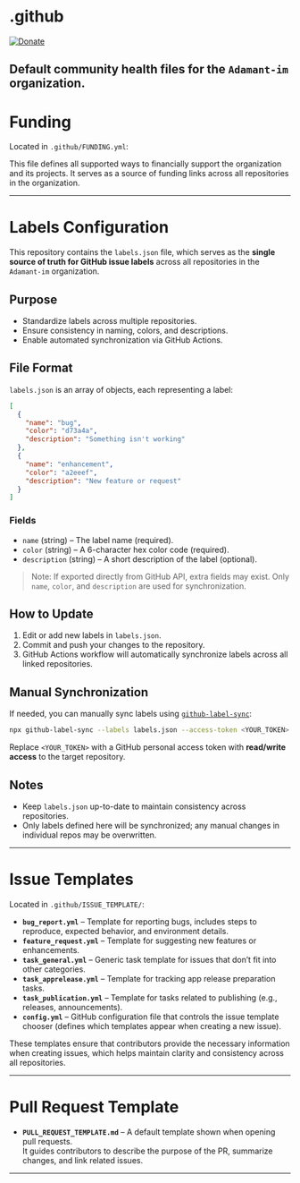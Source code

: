 # .github

[![Donate](https://img.shields.io/badge/💖_Donate-adamant.im/donate-green)](https://adamant.im/donate/)

Default community health files for the `Adamant-im` organization.
---
# Funding
Located in `.github/FUNDING.yml`:

This file defines all supported ways to financially support the organization and its projects. It serves as a source of funding links across all repositories in the organization.

---
# Labels Configuration

This repository contains the `labels.json` file, which serves as the **single source of truth for GitHub issue labels** across all repositories in the `Adamant-im` organization.

## Purpose

- Standardize labels across multiple repositories.
- Ensure consistency in naming, colors, and descriptions.
- Enable automated synchronization via GitHub Actions.

## File Format

`labels.json` is an array of objects, each representing a label:

```json
[
  {
    "name": "bug",
    "color": "d73a4a",
    "description": "Something isn't working"
  },
  {
    "name": "enhancement",
    "color": "a2eeef",
    "description": "New feature or request"
  }
]
```

### Fields

* `name` (string) – The label name (required).
* `color` (string) – A 6-character hex color code (required).
* `description` (string) – A short description of the label (optional).

> Note: If exported directly from GitHub API, extra fields may exist. Only `name`, `color`, and `description` are used for synchronization.

## How to Update

1. Edit or add new labels in `labels.json`.
2. Commit and push your changes to the repository.
3. GitHub Actions workflow will automatically synchronize labels across all linked repositories.

## Manual Synchronization

If needed, you can manually sync labels using [`github-label-sync`](https://github.com/Financial-Times/github-label-sync):

```bash
npx github-label-sync --labels labels.json --access-token <YOUR_TOKEN> owner/repo
```

Replace `<YOUR_TOKEN>` with a GitHub personal access token with **read/write access** to the target repository.

## Notes

* Keep `labels.json` up-to-date to maintain consistency across repositories.
* Only labels defined here will be synchronized; any manual changes in individual repos may be overwritten.


---
# Issue Templates

Located in `.github/ISSUE_TEMPLATE/`:

- **`bug_report.yml`** – Template for reporting bugs, includes steps to reproduce, expected behavior, and environment details.
- **`feature_request.yml`** – Template for suggesting new features or enhancements.
- **`task_general.yml`** – Generic task template for issues that don’t fit into other categories.
- **`task_apprelease.yml`** – Template for tracking app release preparation tasks.
- **`task_publication.yml`** – Template for tasks related to publishing (e.g., releases, announcements).
- **`config.yml`** – GitHub configuration file that controls the issue template chooser (defines which templates appear when creating a new issue).

These templates ensure that contributors provide the necessary information when creating issues, which helps maintain clarity and consistency across all repositories.

---
# Pull Request Template

- **`PULL_REQUEST_TEMPLATE.md`** – A default template shown when opening pull requests.  
  It guides contributors to describe the purpose of the PR, summarize changes, and link related issues.
---
